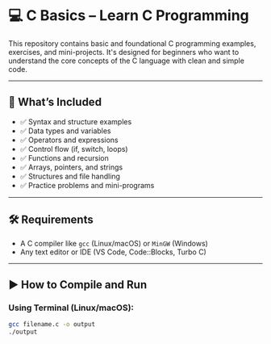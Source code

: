 # 💻 C Basics – Learn C Programming

This repository contains basic and foundational C programming examples, exercises, and mini-projects. It's designed for beginners who want to understand the core concepts of the C language with clean and simple code.

---

## 📘 What’s Included

- ✅ Syntax and structure examples
- ✅ Data types and variables
- ✅ Operators and expressions
- ✅ Control flow (if, switch, loops)
- ✅ Functions and recursion
- ✅ Arrays, pointers, and strings
- ✅ Structures and file handling
- ✅ Practice problems and mini-programs

---

## 🛠️ Requirements

- A C compiler like `gcc` (Linux/macOS) or `MinGW` (Windows)
- Any text editor or IDE (VS Code, Code::Blocks, Turbo C)

---

## ▶️ How to Compile and Run

### Using Terminal (Linux/macOS):

```bash
gcc filename.c -o output
./output
